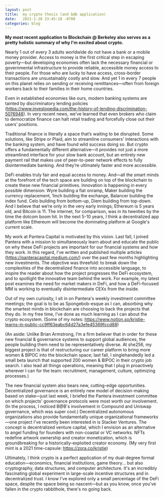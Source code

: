 ```yaml
---
layout: post
title:  my crypto thesis (and b@b application)
date:   2021-1-28 23:45:18 -0700
categories: blog
---
```


**My most recent application to Blockchain @ Berkeley also serves as a pretty holistic summary of why I'm excited about crypto.**

Nearly 1 out of every 3 adults worldwide do not have a bank or a mobile money provider. Access to money is the first critical step in escaping poverty—but developing economies often lack the necessary financial or governmental infrastructure to provide reliable, accessible money access to their people. For those who are lucky to have access, cross-border transactions are unsustainably costly and slow. And yet 1 in every 7 people on this planet relies on sending or receiving remittances—often from foreign workers back to their families in their home countries. 

Even in established economies like ours, modern banking systems are tainted by discriminatory lending policies (https://www.investopedia.com/the-history-of-lending-discrimination-5076948). In very recent news, we’ve learned that even brokers who claim to democratize finance can halt retail trading and forcefully close out their users’ positions.

Traditional finance is literally a space that’s waiting to be disrupted. Some solutions, like Stripe or Plaid, aim to streamline consumers’ interactions with the banking system, and have found wild success doing so. But crypto offers a fundamentally different alternative—it provides not just a more streamlined interface for your slow bank account, but an entirely new payment rail that makes use of peer-to-peer network effects to fully disintermediate banking. And they’re ultimately faster and more accessible. 	

DeFi enables truly fair and equal access to money. And—all the smart minds at the forefront of the tech space are building on top of the blockchain to create these new financial primitives. Innovation is happening in every possible dimension: Wyre building a fiat onramp, Maker building the currency replacement, 1inch building the exchange, Balancer building the index fund. Celo building from bottom-up, Diem building from top-down. And I believe that we’re only in the very early innings; Ethereum is 5 years old, and Bitcoin is 11. The internet, for comparison, was in its twenties by the time the dotcom boom hit. In the next 5-10 years, I think a decentralized app platform like Ethereum will become the dominating platform at Google's current scale.

My work at Pantera Capital is motivated by this vision. Last fall, I joined Pantera with a mission to simultaneously learn about and educate the public on why these DeFi projects are important for our financial systems and how they work. In this regard, I’ve written and published multiple articles (https://panteracapital.medium.com/) over the past few months highlighting new investments. The objective was threefold: to break down the complexities of the decentralized finance into accessible language, to inspire the reader about how the project progresses the DeFi ecosystem, and to spotlight the innovative team behind the work. For example, my latest post examines the need for market makers in DeFi, and how a DeFi-focused MM is working to eventually disintermediate CEXs from the inside.

Out of my own curiosity, I sit in on Pantera's weekly investment committee meetings; the goal is to be as Spongebob-esque as I can, absorbing why the smartest minds in blockchain are choosing to back the projects that they do. In my free time, I’ve done as much learning as I can about the crypto ecosystem. (Some of my notes: https://www.notion.so/kristie-learns-in-public-cc9ff63eabc64d27a3efe45369fccd88)

(An aside: Unlike Brian Armstrong, I’m a firm believer that in order for these new financial & governance systems to support global audiences, the people building them need to be representatively diverse. At she256, my biggest project is that of restructuring our career platform to bring more women & BIPOC into the blockchain space; last fall, I singlehandedly led a small beta launch that supported 200 women & BIPOC in their crypto job search. I also lead all things operations, meaning that I plug in proactively wherever I can for the team: recruitment, management, culture, optimizing processes.)

The new financial system also bears new, cutting-edge opportunities. Decentralized governance is an entirely new model of decision-making based on stake—just last week, I briefed the Pantera investment committee on which projects' governance protocols were most worth our involvement. (In the process, I noticed B@B's involvement in Compound and Uniswap governance, which was super cool.) Decentralized autonomous organizations also provide fundamentally unique organizational frameworks—one project I've recently been interested in is Stacker Ventures. The concept is decentralized venture capital, which I envision as an alternative to angel funding for founders with non-coastal or VC networks. NFTs redefine artwork ownership and creator monetization, which is groundbreaking for a historically-exploited creator economy. (My very first mint is a 2021 time-capsule: https://zora.co/kristie)

Ultimately, I think crypto is a perfect application of my dual-degree formal education—economics, financial institutions, game theory... but also cryptography, data structures, and computer architecture. It's an incredibly fascinating global experiment in large-scale incentive structures and in decentralized trust. I know I've explored only a small percentage of the DeFi space, despite the space being so nascent—but as you know, once you've fallen in the crypto rabbithole, there's no going back.